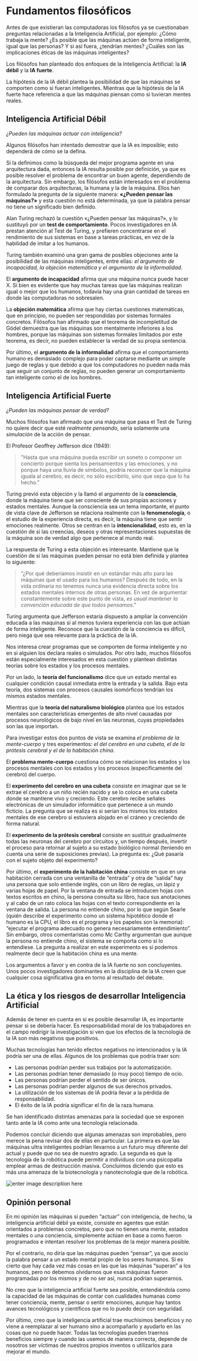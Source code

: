 
# Fundamentos filosóficos

Antes de que existieran las computadoras los filósofos ya se cuestionaban preguntas relacionadas a la Inteligencia Artificial, por ejemplo: ¿Cómo trabaja la mente? ¿Es posible que las máquinas actúen de forma inteligente, igual que las personas? Y si así fuera, ¿tendrían mentes? ¿Cuáles son las implicaciones éticas de las máquinas inteligentes?

Los filósofos han planteado dos enfoques de la Inteligencia Artificial: la **IA débil** y la **IA fuerte**.

La hipótesis de la IA débil plantea la posibilidad de que las máquinas se comporten como si fueran inteligentes. Mientras que la hipótesis de la IA fuerte hace referencia a que las máquinas piensan como si tuvieran mentes reales.

## Inteligencia Artificial Débil

*¿Pueden las máquinas actuar con inteligencia?*

Algunos filósofos han intentado demostrar que la IA es imposible; esto dependerá de cómo se la defina.

Si la definimos como la búsqueda del mejor programa agente en una arquitectura dada, entonces la IA resulta posible por definición, ya que es posible resolver el problema de encontrar un buen agente, dependiendo de la arquitectura. Sin embargo, los filósofos están interesados en el problema de comparar dos arquitecturas, la humana y la de la máquina. Ellos han formulado la pregunta de la siguiente manera: **«¿Pueden pensar las máquinas?»** y esta cuestión no está determinada, ya que la palabra pensar no tiene un significado bien definido.

Alan Turing rechazó la cuestión «¿Pueden pensar las máquinas?», y lo sustituyó por un **test de comportamiento**. Pocos investigadores en IA prestan atención al Test de Turing, y prefieren concentrarse en el rendimiento de sus sistemas en base a tareas prácticas, en vez de la habilidad de imitar a los humanos.

Turing también examinó una gran gama de posibles objeciones ante la posibilidad de las máquinas inteligentes, entre ellas: _el argumento de incapacidad, la objeción matemática y el argumento de la informalidad_.

El **argumento de incapacidad** afirma que una máquina nunca puede hacer X. Si bien es evidente que hay muchas tareas que las máquinas realizan igual o mejor que los humanos, todavía hay una gran cantidad de tareas en donde las computadoras no sobresalen.

La **objeción matemática** afirma que hay ciertas cuestiones matemáticas, que en principio, no pueden ser respondidas por sistemas formales concretos. Filósofos han afirmado que el teorema de incompletitud de Gödel demuestra que las máquinas son mentalmente inferiores a los hombres, porque las máquinas son sistemas formales limitados por este teorema, es decir, no pueden establecer la verdad de su propia sentencia.

Por último, el **argumento de la informalidad** afirma que el comportamiento humano es demasiado complejo para poder captarse mediante un simple juego de reglas y que debido a que los computadores no pueden nada más que seguir un conjunto de reglas, no pueden generar un comportamiento tan inteligente como el de los hombres.

## Inteligencia Artificial Fuerte

*¿Pueden las máquinas pensar de verdad?*

Muchos filósofos han afirmado que una máquina que pasa el Test de Turing no quiere decir que esté _realmente pensando_, sería solamente una *simulación* de la acción de pensar.

El Profesor Geoffrey Jefferson dice (1949):

> "Hasta que una máquina pueda escribir un soneto o componer un concierto porque sienta los pensamientos y las emociones, y no porque haya una lluvia de símbolos, podría reconocer que la máquina iguala al cerebro, es decir, no sólo escribirlo, sino que sepa que lo ha hecho."


Turing previó esta objeción y la llamó el argumento de la **consciencia**, donde la máquina tiene que ser consciente de sus propias acciones y estados mentales. Aunque la consciencia sea un tema importante, el punto de vista clave de Jefferson se relaciona realmente con la **fenomenología**, o el estudio de la experiencia directa, es decir, la máquina tiene que sentir emociones realmente. Otros se centran en la **intencionalidad**, esto es, en la cuestión de si las creencias, deseos y otras representaciones supuestas de la máquina son de verdad algo que pertenece al mundo real.

La respuesta de Turing a esta objeción es interesante. Mantiene que la cuestión de si las máquinas pueden pensar no está bien definida y plantea lo siguiente: 

> “¿Por qué deberíamos insistir en un estándar más alto para las máquinas que el usado para los humanos? Después de todo, en la vida ordinaria no tenemos nunca una evidencia directa sobre los estados mentales internos de otras personas. En vez de argumentar constantemente sobre este punto de vista, _es usual mantener la convención educada  de que todos pensamos_.”

Turing argumenta que Jefferson estaría dispuesto a ampliar la convención educada a las maquinas si al menos tuviera experiencia con las que actúan de forma inteligente. Reconoce que la cuestión de la conciencia es difícil, pero niega que sea relevante para la práctica de la IA.

Nos interesa crear programas que se comporten de forma inteligente y no en si alguien los declara reales o simulados. Por otro lado, muchos filósofos están especialmente interesados en esta cuestión y plantean distintas teorías sobre los estados y los procesos mentales.

Por un lado, la **teoría del funcionalismo** dice que un estado mental es cualquier condición causal inmediata entre la entrada y la salida. Bajo esta teoría, dos sistemas con procesos causales isomórficos tendrían los mismos estados mentales.

Mientras que la **teoría del naturalismo biológico** plantea que los estados mentales son características emergentes de alto nivel causadas por procesos neurológicos de bajo nivel en las neuronas, cuyas propiedades son las que importan.

Para investigar estos dos puntos de vista se examina _el problema de la mente-cuerpo_ y tres experimentos: _el del cerebro en una cubeta, el de la prótesis cerebral y el de la habitación china._

El **problema mente-cuerpo** cuestiona cómo se relacionan los estados y los procesos mentales con los estados y los procesos (específicamente del cerebro) del cuerpo.

El **experimento del cerebro en una cubeta** consiste en imaginar que se le extrae el cerebro a un niño recién nacido y se lo coloca en una cubeta donde se mantiene vivo y creciendo. Este cerebro recibe señales electrónicas de un simulador informático que pertenece a un mundo ficticio. La pregunta que se realiza es si serían los mismos los estados mentales de ese cerebro si estuviera alojado en el cráneo y creciendo de forma natural.

El **experimento de la prótesis cerebral** consiste en sustituir gradualmente todas las neuronas del cerebro por circuitos y, un tiempo después, invertir el proceso para retornar al sujeto a su estado biológico normal (teniendo en cuenta una serie de suposiciones previas). La pregunta es: ¿Qué pasaría con el sujeto objeto del experimento?

Por último, el **experimento de la habitación china** consiste en que en una habitación cerrada con una ventanilla de “entrada” y otra de “salida” hay una persona que solo entiende inglés, con un libro de reglas, un lápiz y varias hojas de papel. Por la ventana de entrada se introducen hojas con textos escritos en chino, la persona consulta su libro, hace sus anotaciones y al cabo de un rato coloca las hojas con el texto correspondiente en la ventana de salida. La persona no entiende chino, por lo que según Searle (quién describe el experimento como un sistema hipotético donde el humano es la CPU, el libro es el programa y los papeles son la memoria): “ejecutar el programa adecuado no genera necesariamente entendimiento”. Sin embargo, otros comentaristas como Mc Carthy argumentan que aunque la persona no entiende chino, el sistema se comporta como si lo entendiese. La pregunta a realizar en este experimento es si podemos realmente decir que la habitación china es una mente.

Los argumentos a favor y en contra de la IA fuerte no son concluyentes. Unos pocos investigadores dominantes en la disciplina de la IA creen que cualquier cosa significativa gira en torno al resultado del debate.

## La ética y los riesgos de desarrollar Inteligencia Artificial

Además de tener en cuenta en si es posible desarrollar IA, es importante pensar si se debería hacer. Es responsabilidad moral de los trabajadores en el campo redirigir la investigación si ven que los efectos de la tecnología de la IA son más negativos que positivos.

Muchas tecnologías han tenido efectos negativos no intencionados y la IA podría ser una de ellas. Algunos de los problemas que podría traer son:

 - Las personas podrían perder sus trabajos por la automatización. 
 - Las personas podrían tener demasiado (o muy poco) tiempo de ocio.
 - Las personas podrían perder el sentido de ser únicos.
 - Las personas podrían perder algunos de sus derechos privados.
 - La utilización de los sistemas de IA podría llevar a la pérdida de responsabilidad.
 - El éxito de la IA podría significar el fin de la raza humana.

Se han identificado distintas amenazas para la sociedad que se exponen tanto ante la IA como ante una tecnología relacionada.

Podemos concluir diciendo que algunas amenazas son improbables, pero merece la pena revisar dos de ellas en particular. La primera es que las máquinas ultra inteligentes podrían llevarnos a un futuro muy diferente del actual y puede que no sea de nuestro agrado. La segunda es que la tecnología de la robótica puede permitir a individuos con una psicopatía emplear armas de destrucción masiva. Concluimos diciendo que esto es más una amenaza de la biotecnología y nanotecnología que de la robótica.

![enter image description here](%3Cimg%20src=%22https://embed.creately.com/JwF3WDJYCNl?token=QEU8Tr8Hy7suF4iy&type=svg%22%3E)

## Opinión personal

En mi opinión las máquinas si pueden “actuar” con inteligencia, de hecho, la inteligencia artificial débil ya existe, consiste en agentes que están orientados a problemas concretos, pero que no tienen una mente, estados mentales o una conciencia, simplemente actúan en base a como fueron programados e intentan resolver los problemas de la mejor manera posible.

Por el contrario, no diría que las máquinas pueden “pensar”, ya que asocio la palabra pensar a un estado mental propio de los seres humanos. Sí es cierto que hay cada vez más cosas en las que las máquinas “superan” a los humanos, pero no debemos olvidarnos que esas máquinas fueron programadas por los mismos y de no ser así, nunca podrían superarnos.

No creo que la inteligencia artificial fuerte sea posible, entendiéndola como la capacidad de las máquinas de contar con cualidades humanas como tener conciencia, mente, pensar o sentir emociones, aunque hay tantos avances tecnológicos y científicos que no lo puedo decir con seguridad.

Por último, creo que la inteligencia artificial trae muchísimos beneficios y no viene a reemplazar al ser humano sino a acompañarlo y ayudarlo en las cosas que no puede hacer. Todas las tecnologías pueden traernos beneficios siempre y cuando las usemos de manera correcta, depende de nosotros ser víctimas de nuestros propios inventos o utilizarlos para mejorar el mundo.